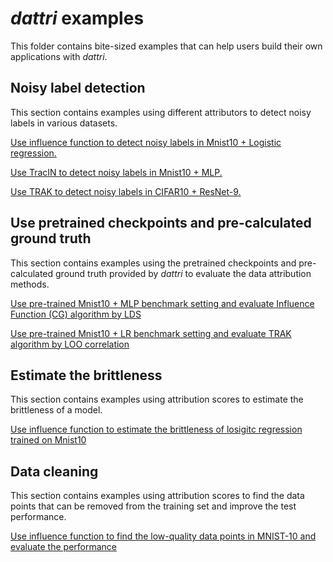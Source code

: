 # *dattri* examples
This folder contains bite-sized examples that can help users build their own applications with *dattri*.

## Noisy label detection
This section contains examples using different attributors to detect noisy labels in various datasets.

[Use influence function to detect noisy labels in Mnist10 + Logistic regression.](./noisy_label_detection/influence_function_noisy_label.py)

[Use TracIN to detect noisy labels in Mnist10 + MLP.](./noisy_label_detection/tracin_noisy_label.py)

[Use TRAK to detect noisy labels in CIFAR10 + ResNet-9.](./noisy_label_detection/trak_noisy_label.py)

## Use pretrained checkpoints and pre-calculated ground truth

This section contains examples using the pretrained checkpoints and pre-calculated ground truth provided by *dattri* to evaluate the data attribution methods.

[Use pre-trained Mnist10 + MLP benchmark setting and evaluate Influence Function (CG) algorithm by LDS](./pretrained_benchmark/influence_function_lds.py)

[Use pre-trained Mnist10 + LR benchmark setting and evaluate TRAK algorithm by LOO correlation](./pretrained_benchmark/trak_lds.py)

## Estimate the brittleness

This section contains examples using attribution scores to estimate the brittleness of a model.

[Use influence function to estimate the brittleness of losigitc regression trained on Mnist10](./brittleness/mnist_lr_brittleness.py)

## Data cleaning

This section contains examples using attribution scores to find the data points that can be removed from the training set and improve the test performance.

[Use influence function to find the low-quality data points in MNIST-10 and evaluate the performance](./data_cleaning/influence_function_data_cleaning.py)
